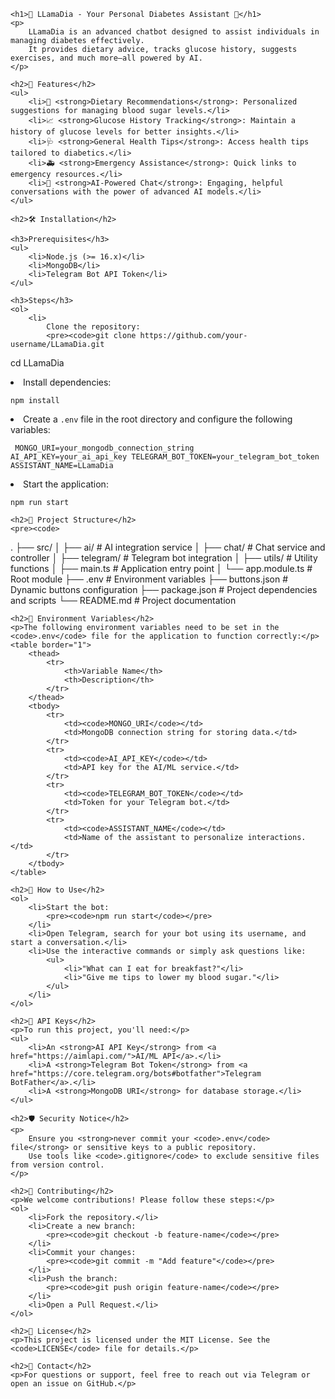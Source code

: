 
    <h1>🦙 LLamaDia - Your Personal Diabetes Assistant 🤖</h1>
    <p>
        LLamaDia is an advanced chatbot designed to assist individuals in managing diabetes effectively. 
        It provides dietary advice, tracks glucose history, suggests exercises, and much more—all powered by AI.
    </p>

    <h2>🚀 Features</h2>
    <ul>
        <li>🍎 <strong>Dietary Recommendations</strong>: Personalized suggestions for managing blood sugar levels.</li>
        <li>📈 <strong>Glucose History Tracking</strong>: Maintain a history of glucose levels for better insights.</li>
        <li>🩺 <strong>General Health Tips</strong>: Access health tips tailored to diabetics.</li>
        <li>🚑 <strong>Emergency Assistance</strong>: Quick links to emergency resources.</li>
        <li>🧠 <strong>AI-Powered Chat</strong>: Engaging, helpful conversations with the power of advanced AI models.</li>
    </ul>

    <h2>🛠️ Installation</h2>

    <h3>Prerequisites</h3>
    <ul>
        <li>Node.js (>= 16.x)</li>
        <li>MongoDB</li>
        <li>Telegram Bot API Token</li>
    </ul>

    <h3>Steps</h3>
    <ol>
        <li>
            Clone the repository:
            <pre><code>git clone https://github.com/your-username/LLamaDia.git
cd LLamaDia</code></pre>
        </li>
        <li>
            Install dependencies:
            <pre><code>npm install</code></pre>
        </li>
        <li>
            Create a <code>.env</code> file in the root directory and configure the following variables:
            <pre><code>
MONGO_URI=your_mongodb_connection_string
AI_API_KEY=your_ai_api_key
TELEGRAM_BOT_TOKEN=your_telegram_bot_token
ASSISTANT_NAME=LLamaDia
            </code></pre>
        </li>
        <li>
            Start the application:
            <pre><code>npm run start</code></pre>
        </li>
    </ol>

    <h2>📂 Project Structure</h2>
    <pre><code>
.
├── src/
│   ├── ai/                 # AI integration service
│   ├── chat/               # Chat service and controller
│   ├── telegram/           # Telegram bot integration
│   ├── utils/              # Utility functions
│   ├── main.ts             # Application entry point
│   └── app.module.ts       # Root module
├── .env                    # Environment variables
├── buttons.json            # Dynamic buttons configuration
├── package.json            # Project dependencies and scripts
└── README.md               # Project documentation
    </code></pre>

    <h2>🧩 Environment Variables</h2>
    <p>The following environment variables need to be set in the <code>.env</code> file for the application to function correctly:</p>
    <table border="1">
        <thead>
            <tr>
                <th>Variable Name</th>
                <th>Description</th>
            </tr>
        </thead>
        <tbody>
            <tr>
                <td><code>MONGO_URI</code></td>
                <td>MongoDB connection string for storing data.</td>
            </tr>
            <tr>
                <td><code>AI_API_KEY</code></td>
                <td>API key for the AI/ML service.</td>
            </tr>
            <tr>
                <td><code>TELEGRAM_BOT_TOKEN</code></td>
                <td>Token for your Telegram bot.</td>
            </tr>
            <tr>
                <td><code>ASSISTANT_NAME</code></td>
                <td>Name of the assistant to personalize interactions.</td>
            </tr>
        </tbody>
    </table>

    <h2>🤖 How to Use</h2>
    <ol>
        <li>Start the bot:
            <pre><code>npm run start</code></pre>
        </li>
        <li>Open Telegram, search for your bot using its username, and start a conversation.</li>
        <li>Use the interactive commands or simply ask questions like:
            <ul>
                <li>"What can I eat for breakfast?"</li>
                <li>"Give me tips to lower my blood sugar."</li>
            </ul>
        </li>
    </ol>

    <h2>🔑 API Keys</h2>
    <p>To run this project, you'll need:</p>
    <ul>
        <li>An <strong>AI API Key</strong> from <a href="https://aimlapi.com/">AI/ML API</a>.</li>
        <li>A <strong>Telegram Bot Token</strong> from <a href="https://core.telegram.org/bots#botfather">Telegram BotFather</a>.</li>
        <li>A <strong>MongoDB URI</strong> for database storage.</li>
    </ul>

    <h2>🛡️ Security Notice</h2>
    <p>
        Ensure you <strong>never commit your <code>.env</code> file</strong> or sensitive keys to a public repository.
        Use tools like <code>.gitignore</code> to exclude sensitive files from version control.
    </p>

    <h2>🤝 Contributing</h2>
    <p>We welcome contributions! Please follow these steps:</p>
    <ol>
        <li>Fork the repository.</li>
        <li>Create a new branch:
            <pre><code>git checkout -b feature-name</code></pre>
        </li>
        <li>Commit your changes:
            <pre><code>git commit -m "Add feature"</code></pre>
        </li>
        <li>Push the branch:
            <pre><code>git push origin feature-name</code></pre>
        </li>
        <li>Open a Pull Request.</li>
    </ol>

    <h2>📝 License</h2>
    <p>This project is licensed under the MIT License. See the <code>LICENSE</code> file for details.</p>

    <h2>📧 Contact</h2>
    <p>For questions or support, feel free to reach out via Telegram or open an issue on GitHub.</p>